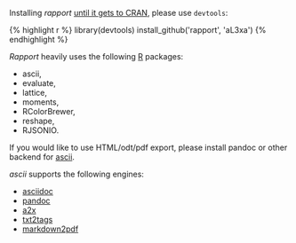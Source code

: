 Installing *rapport* [until it gets to CRAN](https://github.com/aL3xa/rapport/issues?milestone=1&state=open), please use `devtools`:

{% highlight r %}
library(devtools)
install_github('rapport', 'aL3xa')
{% endhighlight %}

*Rapport* heavily uses the following [R](http://www.r-project.org/) packages:
 * ascii,
 * evaluate,
 * lattice,
 * moments,
 * RColorBrewer,
 * reshape,
 * RJSONIO.

If you would like to use HTML/odt/pdf export, please install pandoc or other backend for [ascii](http://eusebe.github.com/ascii/).

*ascii* supports the following engines:
 * [asciidoc](http://www.methods.co.nz/asciidoc/)
 * [pandoc](http://johnmacfarlane.net/pandoc/)
 * [a2x](http://www.methods.co.nz/asciidoc/a2x.1.html)
 * [txt2tags](http://txt2tags.org/)
 * [markdown2pdf](http://johnmacfarlane.net/pandoc/README.html#markdown2pdf)
 